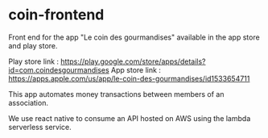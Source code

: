 # coin-frontend
Front end for the app "Le coin des gourmandises" available in the app store and play store.

Play store link : https://play.google.com/store/apps/details?id=com.coindesgourmandises
App store link : https://apps.apple.com/us/app/le-coin-des-gourmandises/id1533654711

This app automates money transactions between members of an association.

We use react native to consume an API hosted on AWS using the lambda serverless service.
